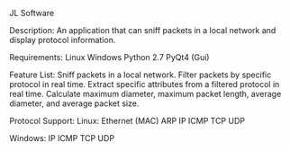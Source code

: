 JL Software

Description:
An application that can sniff packets in a local network and display
	protocol information.

Requirements:
Linux
Windows
Python 2.7
PyQt4 (Gui)

Feature List:
Sniff packets in a local network.
Filter packets by specific protocol in real time.
Extract specific attributes from a filtered protocol in real time.
Calculate maximum diameter, maximum packet length, average diameter, and average packet size.

Protocol Support:
Linux:
	Ethernet (MAC)
	ARP
	IP
	ICMP
	TCP
	UDP

Windows:
	IP
	ICMP
	TCP
	UDP

